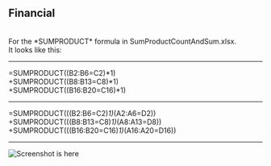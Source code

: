 ## Financial
<br/>
For the *SUMPRODUCT* formula in SumProductCountAndSum.xlsx. <br />
It looks like this:<br/>

--------
=SUMPRODUCT((B2:B6=C2)*1)<br />
+SUMPRODUCT((B8:B13=C8)*1)<br />
+SUMPRODUCT((B16:B20=C16)*1)<br />

--------

=SUMPRODUCT(((B2:B6=C2)*1)*(A2:A6=D2))<br />
+SUMPRODUCT(((B8:B13=C8)*1)*(A8:A13=D8))<br />
+SUMPRODUCT(((B16:B20=C16)*1)*(A16:A20=D16))<br />

--------
 
![Screenshot is here](https://image.ibb.co/nJ9WaF/Paint.png)
